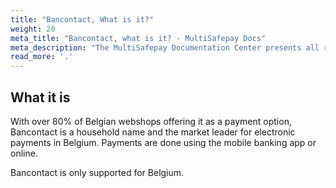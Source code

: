 ```yaml
---
title: "Bancontact, What is it?"
weight: 20
meta_title: "Bancontact, what is it? - MultiSafepay Docs"
meta_description: "The MultiSafepay Documentation Center presents all relevant information about our Plugins and API. You can also find support pages for Payment Methods, Tools and General Questions as well as the contact details of our Support and Integration Teams."
read_more: '.'
---
```


## What it is
With over 80% of Belgian webshops offering it as a payment option, Bancontact is a household name and the market leader for electronic payments in Belgium. Payments are done using the mobile banking app or online. 

Bancontact is only supported for Belgium.
